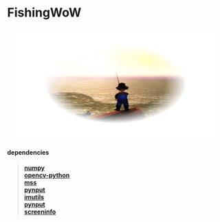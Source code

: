 # FishingWoW
<p align="center">
  <img src="imgs/frontPB.png" width="460">
</p>

#### dependencies
> **[numpy](https://pypi.org/project/numpy/)**   
> **[opencv-python](https://pypi.org/project/opencv-python/)**   
> **[mss](https://pypi.org/project/mss/)**   
> **[pynput](https://pypi.org/project/pynput/)**   
> **[imutils](https://pypi.org/project/imutils/)**   
> **[pynput](https://pypi.org/project/pynput/)**   
> **[screeninfo](https://pypi.org/project/screeninfo/)**   

<br/>


